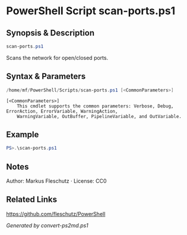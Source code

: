 # PowerShell Script scan-ports.ps1

## Synopsis & Description
```powershell
scan-ports.ps1
```

Scans the network for open/closed ports.

## Syntax & Parameters
```powershell
/home/mf/PowerShell/Scripts/scan-ports.ps1 [<CommonParameters>]
```

```
[<CommonParameters>]
    This cmdlet supports the common parameters: Verbose, Debug, ErrorAction, ErrorVariable, WarningAction, 
    WarningVariable, OutBuffer, PipelineVariable, and OutVariable.
```

## Example
```powershell
PS>.\scan-ports.ps1
```


## Notes
Author: Markus Fleschutz · License: CC0

## Related Links
https://github.com/fleschutz/PowerShell

*Generated by convert-ps2md.ps1*

